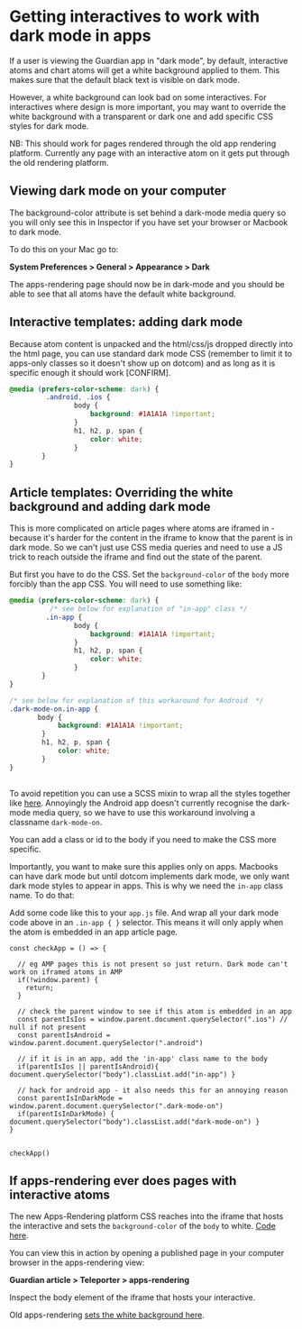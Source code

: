 # Getting interactives to work with dark mode in apps 

If a user is viewing the Guardian app in "dark mode", by default, interactive atoms and chart atoms will get a white background applied to them. This makes sure that the default black text is visible on dark mode. 

However, a white background can look bad on some interactives. For interactives where design is more important, you may want to override the white background with a transparent or dark one and add specific CSS styles for dark mode. 

NB: This should work for pages rendered through the old app rendering platform. Currently any page with an interactive atom on it gets put through the old rendering platform.  


## Viewing dark mode on your computer

The background-color attribute is set behind a dark-mode media query so you will only see this in Inspector if you have set your browser or Macbook to dark mode. 

To do this on your Mac go to:

**System Preferences > General > Appearance > Dark**

The apps-rendering page should now be in dark-mode and you should be able to see that all atoms have the default white background. 

## Interactive templates: adding dark mode

Because atom content is unpacked and the html/css/js dropped directly into the html page, you can use standard dark mode CSS (remember to limit it to apps-only classes so it doesn't show up on dotcom) and as long as it is specific enough it should work [CONFIRM].

```CSS
@media (prefers-color-scheme: dark) {
         .android, .ios {  
                body {
                    background: #1A1A1A !important;
                } 
                h1, h2, p, span {
                    color: white;
                }
        }
}
```


## Article templates: Overriding the white background and adding dark mode

This is more complicated on article pages where atoms are iframed in - because it's harder for the content in the iframe to know that the parent is in dark mode. So we can't just use CSS media queries and need to use a JS trick to reach outside the iframe and find out the state of the parent. 

But first you have to do the CSS. Set the `background-color` of the `body` more forcibly than the app CSS. You will need to use something like:

```CSS
@media (prefers-color-scheme: dark) {
          /* see below for explanation of "in-app" class */
         .in-app {  
                body {
                    background: #1A1A1A !important;
                } 
                h1, h2, p, span {
                    color: white;
                }
        }
}

/* see below for explanation of this workaround for Android  */
.dark-mode-on.in-app {
       body {
            background: #1A1A1A !important;
        } 
        h1, h2, p, span {
            color: white;
        }
}
   
```

To avoid repetition you can use a SCSS mixin to wrap all the styles together like [here](https://github.com/guardian/interactive-covid-uk-tracker/blob/master/shared/css/_darkmodedefault.scss). Annoyingly the Android app doesn't currently recognise the dark-mode media query, so we have to use this workaround involving a classname `dark-mode-on`.

You can add a class or id to the body if you need to make the CSS more specific.

Importantly, you want to make sure this applies only on apps. Macbooks can have dark mode but until dotcom implements dark mode, we only want dark mode styles to appear in apps. This is why we need the `in-app` class name. To do that: 

Add some code like this to your `app.js` file. And wrap all your dark mode code above in an `.in-app { }` selector. This means it will only apply when the atom is embedded in an app article page. 



```JS
const checkApp = () => {

  // eg AMP pages this is not present so just return. Dark mode can't work on iframed atoms in AMP
  if(!window.parent) {
    return; 
  }

  // check the parent window to see if this atom is embedded in an app
  const parentIsIos = window.parent.document.querySelector(".ios") // null if not present
  const parentIsAndroid = window.parent.document.querySelector(".android")
  
  // if it is in an app, add the 'in-app' class name to the body
  if(parentIsIos || parentIsAndroid){ document.querySelector("body").classList.add("in-app") }
  
  // hack for android app - it also needs this for an annoying reason 
  const parentIsInDarkMode = window.parent.document.querySelector(".dark-mode-on")
  if(parentIsInDarkMode) { document.querySelector("body").classList.add("dark-mode-on") }
}


checkApp()
```



## If apps-rendering ever does pages with interactive atoms

The new Apps-Rendering platform CSS reaches into the iframe that hosts the interactive and sets the `background-color` of the `body` to white. [Code here](https://github.com/guardian/apps-rendering/blob/2436d412831ff14a0709b1813fd0421c95eb3663/src/components/atoms/interactiveAtom.tsx#L37).

You can view this in action by opening a published page in your computer browser in the apps-rendering view: 

**Guardian article > Teleporter > apps-rendering**

Inspect the body element of the iframe that hosts your interactive. 

Old apps-rendering [sets the white background here](https://github.com/guardian/mobile-apps-article-templates/blob/master/ArticleTemplates/assets/scss/themes/darkMode/_darkModeShared.scss).

